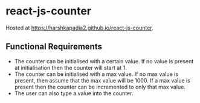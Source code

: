 # react-js-counter

Hosted at https://harshkapadia2.github.io/react-js-counter.

## Functional Requirements

-   The counter can be initialised with a certain value. If no value is present at initialisation then the counter will start at 1.
-   The counter can be initialised with a max value. If no max value is present, then assume that the max value will be 1000. If a max value is present then the counter can be incremented to only that max value.
-   The user can also type a value into the counter.
